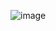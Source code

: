 ![image](https://github.com/yl-me/Notes-of-computer-graphics/blob/master/NeHe/Lesson17.2D%20Texture%20Font/Screenshot.png)